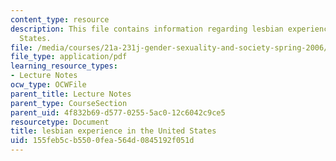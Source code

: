 ```yaml
---
content_type: resource
description: This file contains information regarding lesbian experience in the United
  States.
file: /media/courses/21a-231j-gender-sexuality-and-society-spring-2006/155feb5cb5500fea564d0845192f051d_MIT21A_213JS06_lesbian.pdf
file_type: application/pdf
learning_resource_types:
- Lecture Notes
ocw_type: OCWFile
parent_title: Lecture Notes
parent_type: CourseSection
parent_uid: 4f832b69-d577-0255-5ac0-12c6042c9ce5
resourcetype: Document
title: lesbian experience in the United States
uid: 155feb5c-b550-0fea-564d-0845192f051d
---
```

